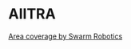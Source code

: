 # AIITRA

[Area coverage by Swarm Robotics](https://docs.google.com/presentation/d/1m0XYNN5O8sbyhbGPyDr2dpxJRrYtvjdp/edit?usp=sharing&ouid=102900049062350266259&rtpof=true&sd=true)
